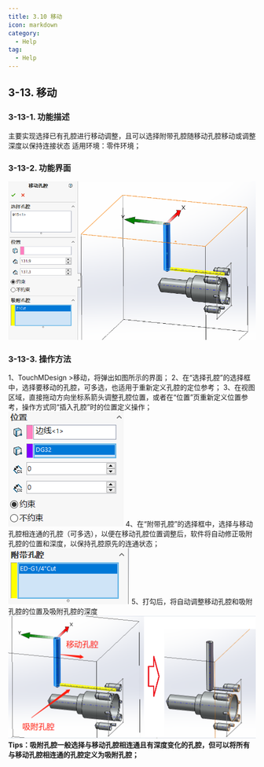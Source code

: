 ```yaml
---
title: 3.10 移动
icon: markdown
category:
  - Help
tag:
  - Help
---
```



## 3-13. 移动
### 3-13-1. 功能描述
主要实现选择已有孔腔进行移动调整，且可以选择附带孔腔随移动孔腔移动或调整深度以保持连接状态
适用环境：零件环境；
### 3-13-2. 功能界面
![图片](/images/24984959.png)
### 3-13-3. 操作方法
1、TouchMDesign >移动，将弹出如图所示的界面；
2、在“选择孔腔”的选择框中，选择要移动的孔腔，可多选，也适用于重新定义孔腔的定位参考；
3、在视图区域，直接拖动方向坐标系箭头调整孔腔位置，或者在“位置”页重新定义位置参考，操作方式同“插入孔腔”时的位置定义操作；
![图片](/images/24985038.png)
4、在“附带孔腔”的选择框中，选择与移动孔腔相连通的孔腔（可多选），以便在移动孔腔位置调整后，软件将自动修正吸附孔腔的位置和深度，以保持孔腔原先的连通状态；
![图片](/images/28559881.png)
5、打勾后，将自动调整移动孔腔和吸附孔腔的位置及吸附孔腔的深度
![图片](/images/24985059.png)
**Tips：吸附孔腔一般选择与移动孔腔相连通且有深度变化的孔腔，但可以将所有与移动孔腔相连通的孔腔定义为吸附孔腔；**